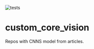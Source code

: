 ![tests](https://github.com/Klimorg/custom_core_vision/actions/workflows/main.yaml/badge.svg)

# custom_core_vision
Repos with CNNS model from articles.
